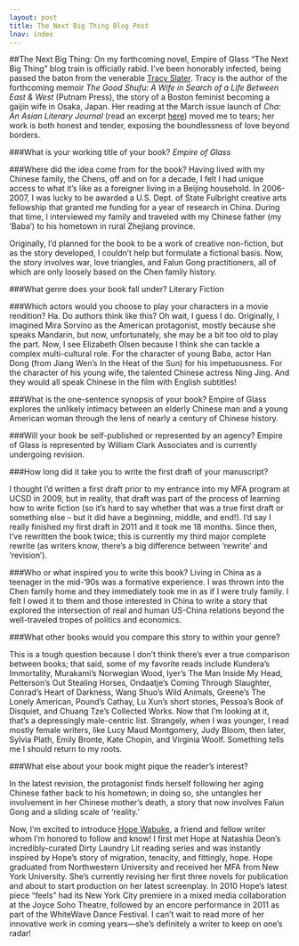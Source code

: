 ```yaml
---
layout: post
title: The Next Big Thing Blog Post
lnav: index
---
```



##The Next Big Thing: On my forthcoming novel, Empire of Glass
“The Next Big Thing” blog train is officially rabid. I’ve been honorably infected, being passed the baton from the venerable [Tracy Slater](http://thegoodshufu.wordpress.com/). Tracy is the author of the forthcoming memoir _The Good Shufu: A Wife in Search of a Life Between East & West_ (Putnam Press), the story of a Boston feminist becoming a gaijin wife in Osaka, Japan. Her reading at the March issue launch of _Cha: An Asian Literary Journal_ (read an excerpt [here](http://www.asiancha.com/content/view/1400/396/)) moved me to tears; her work is both honest and tender, exposing the boundlessness of love beyond borders.

###What is your working title of your book?
_Empire of Glass_

###Where did the idea come from for the book?
Having lived with my Chinese family, the Chens, off and on for a decade, I felt I had unique access to what it’s like as a foreigner living in a Beijing household. In 2006-2007, I was lucky to be awarded a U.S. Dept. of State Fulbright creative arts fellowship that granted me funding for a year of research in China. During that time, I interviewed my family and traveled with my Chinese father (my ‘Baba’) to his hometown in rural Zhejiang province. 

Originally, I’d planned for the book to be a work of creative non-fiction, but as the story developed, I couldn’t help but formulate a fictional basis. Now, the story involves war, love triangles, and Falun Gong practitioners, all of which are only loosely based on the Chen family history. 

###What genre does your book fall under?
Literary Fiction

###Which actors would you choose to play your characters in a movie rendition?
Ha. Do authors think like this? Oh wait, I guess I do. Originally, I imagined Mira Sorvino as the American protagonist, mostly because she speaks Mandarin, but now, unfortunately, she may be a bit too old to play the part. Now, I see Elizabeth Olsen because I think she can tackle a complex multi-cultural role. For the character of young Baba, actor Han Dong (from Jiang Wen’s In the Heat of the Sun) for his impetuousness. For the character of his young wife, the talented Chinese actress Ning Jing. And they would all speak Chinese in the film with English subtitles!

###What is the one-sentence synopsis of your book?
Empire of Glass explores the unlikely intimacy between an elderly Chinese man and a young American woman through the lens of nearly a century of Chinese history.

###Will your book be self-published or represented by an agency?
Empire of Glass is represented by William Clark Associates and is currently undergoing revision.

###How long did it take you to write the first draft of your manuscript?

I thought I’d written a first draft prior to my entrance into my MFA program at UCSD in 2009, but in reality, that draft was part of the process of learning how to write fiction (so it’s hard to say whether that was a true first draft or something else – but it did have a beginning, middle, and end!). I’d say I really finished my first draft in 2011 and it took me 18 months. Since then, I’ve rewritten the book twice; this is currently my third major complete rewrite (as writers know, there’s a big difference between ‘rewrite’ and ‘revision’).

###Who or what inspired you to write this book?
Living in China as a teenager in the mid-‘90s was a formative experience. I was thrown into the Chen family home and they immediately took me in as if I were truly family. I felt I owed it to them and those interested in China to write a story that explored the intersection of real and human US-China relations beyond the well-traveled tropes of politics and economics. 

###What other books would you compare this story to within your genre?

This is a tough question because I don’t think there’s ever a true comparison between books; that said, some of my favorite reads include Kundera’s Immortality, Murakami’s Norwegian Wood, Iyer’s The Man Inside My Head, Petterson’s Out Stealing Horses, Ondaatje’s Coming Through Slaughter, Conrad’s Heart of Darkness, Wang Shuo’s Wild Animals, Greene’s The Lonely American, Pound’s Cathay, Lu Xun’s short stories, Pessoa’s Book of Disquiet, and Chuang Tze’s Collected Works. Now that I’m looking at it, that’s a depressingly male-centric list. Strangely, when I was younger, I read mostly female writers, like Lucy Maud Montgomery, Judy Bloom, then later, Sylvia Plath, Emily Bronte, Kate Chopin, and Virginia Woolf. Something tells me I should return to my roots.

###What else about your book might pique the reader’s interest?

In the latest revision, the protagonist finds herself following her aging Chinese father back to his hometown; in doing so, she untangles her involvement in her Chinese mother’s death, a story that now involves Falun Gong and a sliding scale of ‘reality.’


Now, I’m excited to introduce [Hope Wabuke](https://twitter.com/HopeWabuke), a friend and fellow writer whom I’m honored to follow and know! I first met Hope at Natashia Deon’s incredibly-curated Dirty Laundry Lit reading series and was instantly inspired by Hope’s story of migration, tenacity, and fittingly, hope. Hope graduated from Northwestern University and received her MFA from New York University. She’s currently revising her first three novels for publication and about to start production on her latest screenplay. In 2010 Hope’s latest piece “feels” had its New York City premiere in a mixed media collaboration at the Joyce Soho Theatre, followed by an encore performance in 2011 as part of the WhiteWave Dance Festival. I can’t wait to read more of her innovative work in coming years—she’s definitely a writer to keep on one’s radar!
